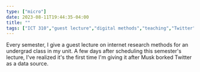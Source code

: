 ```yaml
---
type: ["micro"]
date: 2023-08-11T19:44:35-04:00
title: ""
tags: ["ICT 310","guest lecture","digital methods","teaching","Twitter","Elon Musk"]
---
```

Every semester, I give a guest lecture on internet research methods for an undergrad class in my unit. A few days after scheduling this semester's lecture, I've realized it's the first time I'm giving it after Musk borked Twitter as a data source.
